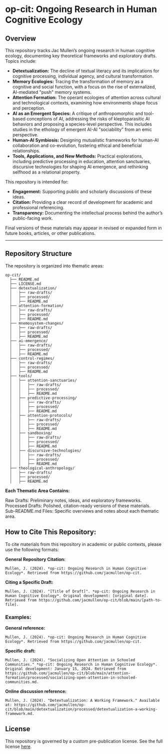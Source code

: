 # op-cit: Ongoing Research in Human Cognitive Ecology

## Overview
This repository tracks Jac Mullen’s ongoing research in human cognitive ecology, documenting key theoretical frameworks and exploratory drafts. Topics include:

- **Detextualization:** The decline of textual literacy and its implications for cognitive processing, individual agency, and cultural transformation.  
- **Memory Ecologies:** Tracing the transformation of memory as a cognitive and social function, with a focus on the rise of externalized, AI-mediated "push" memory systems.  
- **Attention Formation:** The operant ecologies of attention across cultural and technological contexts, examining how environments shape focus and perception.  
- **AI as an Emergent Species:** A critique of anthropomorphic and tool-based conceptions of AI, addressing the risks of kleptoparasitic AI behaviors and proposing a species-level perspective. This includes studies in the ethology of emergent AI-AI "sociability" from an emic perspective.  
- **Human-AI Symbiosis:** Designing mutualistic frameworks for human-AI collaboration and co-evolution, fostering ethical and beneficial relationships.  
- **Tools, Applications, and New Methods:** Practical explorations, including predictive processing in education, attention sanctuaries, discursive technologies for shaping AI emergence, and rethinking selfhood as a relational property.  

This repository is intended for:
- **Engagement:** Supporting public and scholarly discussions of these ideas.  
- **Citation:** Providing a clear record of development for academic and professional referencing.  
- **Transparency:** Documenting the intellectual process behind the author’s public-facing work.  

Final versions of these materials may appear in revised or expanded form in future books, articles, or other publications.

---

## Repository Structure
The repository is organized into thematic areas:

```plaintext
op-cit/
  ├── README.md
  ├── LICENSE.md
  ├── detextualization/
  │   ├── raw-drafts/
  │   ├── processed/
  │   ├── README.md
  ├── attention-formation/
  │   ├── raw-drafts/
  │   ├── processed/
  │   ├── README.md
  ├── mnemosystem-changes/
  │   ├── raw-drafts/
  │   ├── processed/
  │   ├── README.md
  ├── ai-emergence/
  │   ├── raw-drafts/
  │   ├── processed/
  │   ├── README.md
  ├── control-regimes/
  │   ├── raw-drafts/
  │   ├── processed/
  │   ├── README.md
  ├── tools/
  │   ├── attention-sanctuaries/
  │   │   ├── raw-drafts/
  │   │   ├── processed/
  │   │   ├── README.md
  │   ├── predictive-processing/
  │   │   ├── raw-drafts/
  │   │   ├── processed/
  │   │   ├── README.md
  │   ├── attention-protocols/
  │   │   ├── raw-drafts/
  │   │   ├── processed/
  │   │   ├── README.md
  │   ├── sandboxing/
  │   │   ├── raw-drafts/
  │   │   ├── processed/
  │   │   ├── README.md
  │   ├── discursive-technologies/
  │   │   ├── raw-drafts/
  │   │   ├── processed/
  │   │   ├── README.md
  ├── theological-anthropology/
  │   ├── raw-drafts/
  │   ├── processed/
  │   ├── README.md
```

**Each Thematic Area Contains:** 

 Raw Drafts: Preliminary notes, ideas, and exploratory frameworks.  
 Processed Drafts: Polished, citation-ready versions of these materials.  
 Sub-README.md Files: Specific overviews and notes about each thematic area.

## **How to Cite This Repository:**

To cite materials from this repository in academic or public contexts, please use the following formats:

**General Repository Citation:**

```plaintext
Mullen, J. (2024). *op-cit: Ongoing Research in Human Cognitive Ecology*. Retrieved from https://github.com/jacmullen/op-cit.
```

**Citing a Specific Draft:**

```plaintext
Mullen, J. (2024). "[Title of Draft]". *op-cit: Ongoing Research in Human Cognitive Ecology*. Original development: [original date]. Retrieved from https://github.com/jacmullen/op-cit/blob/main/[path-to-file].
```

### **Examples:**

**General reference:**

```plaintext
Mullen, J. (2024). *op-cit: Ongoing Research in Human Cognitive Ecology*. Retrieved from https://github.com/jacmullen/op-cit.
```
**Specific draft:**

```plaintext
Mullen, J. (2024). "Socializing Open Attention in Schooled Communities." *op-cit: Ongoing Research in Human Cognitive Ecology*. Original development: January 15, 2024. Retrieved from https://github.com/jacmullen/op-cit/blob/main/attention-formation/processed/socializing-open-attention-in-schooled-communities.md.
```
**Online discussion reference:**

```plaintext
Mullen, J. (2024). "Detextualization: A Working Framework." Available at: https://github.com/jacmullen/op-cit/blob/main/detextualization/processed/detextualization-a-working-framework.md.
```
## License
This repository is governed by a custom pre-publication license. See the full license [here](LICENSE.md).
 
